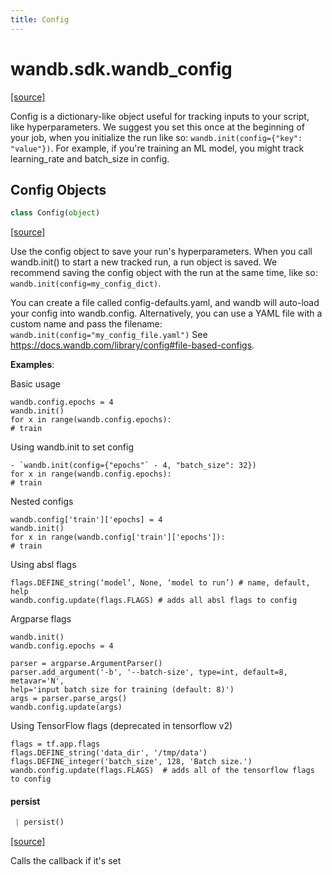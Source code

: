 ```yaml
---
title: Config
---
```


<a name="wandb.sdk.wandb_config"></a>
# wandb.sdk.wandb\_config

[[source]](https://github.com/wandb/client/blob/025b586d2951e741c7fbac2df201b9836211b679/wandb/sdk/wandb_config.py#L3)

Config is a dictionary-like object useful for tracking inputs to your script,
like hyperparameters. We suggest you set this once at the beginning of your job,
when you initialize the run like so: `wandb.init(config={"key": "value"})`.
For example, if you're training an ML model, you might track learning_rate and
batch_size in config.

<a name="wandb.sdk.wandb_config.Config"></a>
## Config Objects

```python
class Config(object)
```

[[source]](https://github.com/wandb/client/blob/025b586d2951e741c7fbac2df201b9836211b679/wandb/sdk/wandb_config.py#L32)

Use the config object to save your run's hyperparameters. When you call
wandb.init() to start a new tracked run, a run object is saved. We recommend
saving the config object with the run at the same time, like so:
`wandb.init(config=my_config_dict)`.

You can create a file called config-defaults.yaml, and wandb will auto-load
your config into wandb.config. Alternatively, you can use a YAML file with a
custom name and pass the filename: `wandb.init(config="my_config_file.yaml")`
See https://docs.wandb.com/library/config#file-based-configs.

**Examples**:

Basic usage
```
wandb.config.epochs = 4
wandb.init()
for x in range(wandb.config.epochs):
# train
```

Using wandb.init to set config
```
- `wandb.init(config={"epochs"` - 4, "batch_size": 32})
for x in range(wandb.config.epochs):
# train
```

Nested configs
```
wandb.config['train']['epochs] = 4
wandb.init()
for x in range(wandb.config['train']['epochs']):
# train
```

Using absl flags
```
flags.DEFINE_string(‘model’, None, ‘model to run’) # name, default, help
wandb.config.update(flags.FLAGS) # adds all absl flags to config
```

Argparse flags
```
wandb.init()
wandb.config.epochs = 4

parser = argparse.ArgumentParser()
parser.add_argument('-b', '--batch-size', type=int, default=8, metavar='N',
help='input batch size for training (default: 8)')
args = parser.parse_args()
wandb.config.update(args)
```

Using TensorFlow flags (deprecated in tensorflow v2)
```
flags = tf.app.flags
flags.DEFINE_string('data_dir', '/tmp/data')
flags.DEFINE_integer('batch_size', 128, 'Batch size.')
wandb.config.update(flags.FLAGS)  # adds all of the tensorflow flags to config
```

<a name="wandb.sdk.wandb_config.Config.persist"></a>
#### persist

```python
 | persist()
```

[[source]](https://github.com/wandb/client/blob/025b586d2951e741c7fbac2df201b9836211b679/wandb/sdk/wandb_config.py#L162)

Calls the callback if it's set

